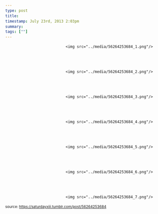 ```yaml
---
type: post
title: 
timestamp: July 23rd, 2013 2:03pm
summary: 
tags: [""]
---
```



                               <img src="../media/56264253684_1.png"/>
                           

                                                                                                                           

                               <img src="../media/56264253684_2.png"/>
                           

                                                                                                                           

                               <img src="../media/56264253684_3.png"/>
                           

                                                                                                                           

                               <img src="../media/56264253684_4.png"/>
                           

                                                                                                                           

                               <img src="../media/56264253684_5.png"/>
                           

                                                                                                                           

                               <img src="../media/56264253684_6.png"/>
                           

                                                                                                                           

                               <img src="../media/56264253684_7.png"/>
                           

                                                                                                            
                
                
                
                
                                
<small>source: https://saturdayxiii.tumblr.com/post/56264253684</small>